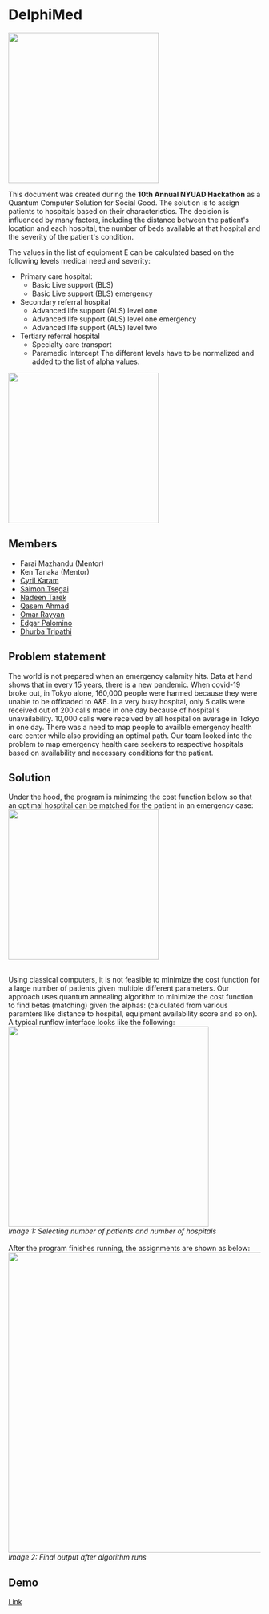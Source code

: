 # DelphiMed

<img src="https://user-images.githubusercontent.com/77675540/161239871-ec92dc9e-6c51-4d02-badd-fc994becf16c.png" width="300">

This document was created during the **10th Annual NYUAD Hackathon** as a Quantum Computer Solution for Social Good.
The solution is to assign patients to hospitals based on their characteristics. The decision is influenced by many factors, including the distance between the patient's location and each hospital, the number of beds available at that hospital and the severity of the patient's condition.

The values in the list of equipment E can be calculated based on the following levels medical need and severity:
- Primary care hospital:
    - Basic Live support (BLS)
    - Basic Live support (BLS) emergency
- Secondary referral hospital
    - Advanced life support (ALS) level one 
    - Advanced life support (ALS) level one emergency 
    - Advanced life support (ALS) level two
- Tertiary referral hospital
    - Specialty care transport 
    - Paramedic Intercept
The different levels have to be normalized and added to the list of alpha values.

<img src="https://user-images.githubusercontent.com/77675540/161242979-53a4b457-b108-4930-a6d2-c77ff5f077f9.png" width="300">

## Members 
- Farai Mazhandu (Mentor)
- Ken Tanaka (Mentor)
- [Cyril Karam](https://github.com/CyrilKaram)
- [Saimon Tsegai](https://github.com/49Simon)
- [Nadeen Tarek]()
- [Qasem Ahmad]()
- [Omar Rayyan](https://github.com/omarrayyann)
- [Edgar Palomino]()
- [Dhurba Tripathi](https://github.com/dktpt44)

## Problem statement
The world is not prepared when an emergency calamity hits. Data at hand shows that in every 15 years, there is a new pandemic. When covid-19 broke out, in Tokyo alone, 160,000 people were harmed because they were unable to be offloaded to A&E. In a very busy hospital, only 5 calls were received out of 200 calls made in one day because of hospital's unavailability. 10,000 calls were received by all hospital on average in Tokyo in one day. There was a need to map people to availble emergency health care center while also providing an optimal path. Our team looked into the problem to map emergency health care seekers to respective hospitals based on availability and necessary conditions for the patient.

## Solution
Under the hood, the program is minimzing the cost function below so that an optimal hosptital can be matched for the patient in an emergency case:
\
<img src="https://user-images.githubusercontent.com/77675540/161243001-dd55ec93-3927-47fa-b168-d37a9851344a.png" width="300">

\
Using classical computers, it is not feasible to minimize the cost function for a large number of patients given multiple different parameters. Our approach uses quantum annealing algorithm to minimize the cost function to find betas (matching) given the alphas: (calculated from various paramters like distance to hospital, equipment availability score and so on). A typical runflow interface looks like the following: 
<img src="https://user-images.githubusercontent.com/30380639/161259922-ef8f074e-09f1-477c-866e-099e234b590b.PNG" width="400">
\
*Image 1: Selecting number of patients and number of hospitals*
\
\
After the program finishes running, the assignments are shown as below:
\
<img src="https://user-images.githubusercontent.com/30380639/161260095-c353ba02-4a16-4850-b770-a9846d9dfcb9.png" width="600">
\
*Image 2: Final output after algorithm runs*

## Demo
<a href="https://www.youtube.com/watch?v=LFYPa5picmk"> Link </a>


